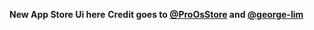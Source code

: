 <b>New App Store Ui here</b>
<b>Credit goes to <a href="https://github.com/ProOsStore">@ProOsStore</a> and <a href="https://github.com/george-lim">@george-lim</a></b>
